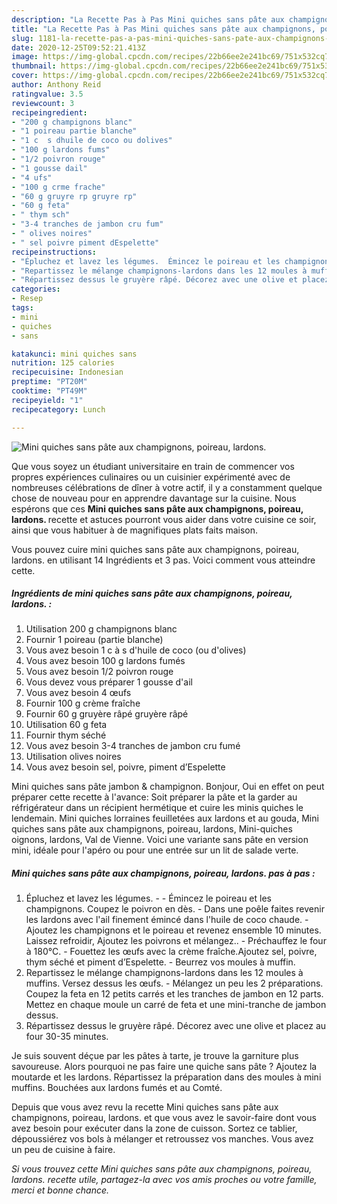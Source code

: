 ```yaml
---
description: "La Recette Pas à Pas Mini quiches sans pâte aux champignons, poireau, lardons."
title: "La Recette Pas à Pas Mini quiches sans pâte aux champignons, poireau, lardons."
slug: 1181-la-recette-pas-a-pas-mini-quiches-sans-pate-aux-champignons-poireau-lardons
date: 2020-12-25T09:52:21.413Z
image: https://img-global.cpcdn.com/recipes/22b66ee2e241bc69/751x532cq70/mini-quiches-sans-pate-aux-champignons-poireau-lardons-photo-principale-de-la-recette.jpg
thumbnail: https://img-global.cpcdn.com/recipes/22b66ee2e241bc69/751x532cq70/mini-quiches-sans-pate-aux-champignons-poireau-lardons-photo-principale-de-la-recette.jpg
cover: https://img-global.cpcdn.com/recipes/22b66ee2e241bc69/751x532cq70/mini-quiches-sans-pate-aux-champignons-poireau-lardons-photo-principale-de-la-recette.jpg
author: Anthony Reid
ratingvalue: 3.5
reviewcount: 3
recipeingredient:
- "200 g champignons blanc"
- "1 poireau partie blanche"
- "1 c  s dhuile de coco ou dolives"
- "100 g lardons fums"
- "1/2 poivron rouge"
- "1 gousse dail"
- "4 ufs"
- "100 g crme frache"
- "60 g gruyre rp gruyre rp"
- "60 g feta"
- " thym sch"
- "3-4 tranches de jambon cru fum"
- " olives noires"
- " sel poivre piment dEspelette"
recipeinstructions:
- "Épluchez et lavez les légumes.  Émincez le poireau et les champignons. Coupez le poivron en dès. Dans une poêle faites revenir les lardons avec l&#39;ail finement émincé dans l&#39;huile de coco chaude. Ajoutez les champignons et le poireau et revenez ensemble 10 minutes. Laissez refroidir, Ajoutez les poivrons et mélangez.. Préchauffez le four à 180°C. Fouettez les œufs avec la crème fraîche.Ajoutez sel, poivre, thym séché et piment d’Espelette. Beurrez vos moules à muffin."
- "Repartissez le mélange champignons-lardons dans les 12 moules à muffins. Versez dessus les œufs. Mélangez un peu les 2 préparations. Coupez la feta en 12 petits carrés et les tranches de jambon en 12 parts. Mettez en chaque moule un carré de feta et une mini-tranche de jambon dessus."
- "Répartissez dessus le gruyère râpé. Décorez avec une olive et placez au four 30-35 minutes."
categories:
- Resep
tags:
- mini
- quiches
- sans

katakunci: mini quiches sans 
nutrition: 125 calories
recipecuisine: Indonesian
preptime: "PT20M"
cooktime: "PT49M"
recipeyield: "1"
recipecategory: Lunch

---
```



![Mini quiches sans pâte aux champignons, poireau, lardons.](https://img-global.cpcdn.com/recipes/22b66ee2e241bc69/751x532cq70/mini-quiches-sans-pate-aux-champignons-poireau-lardons-photo-principale-de-la-recette.jpg)

Que vous soyez un étudiant universitaire en train de commencer vos propres expériences culinaires ou un cuisinier expérimenté avec de nombreuses célébrations de dîner à votre actif, il y a constamment quelque chose de nouveau pour en apprendre davantage sur la cuisine. Nous espérons que ces <strong> Mini quiches sans pâte aux champignons, poireau, lardons. </strong> recette et astuces pourront vous aider dans votre cuisine ce soir, ainsi que vous habituer à de magnifiques plats faits maison.

<!--inarticleads1-->

Vous pouvez cuire mini quiches sans pâte aux champignons, poireau, lardons. en utilisant 14 Ingrédients et 3 pas. Voici comment vous atteindre cette.

##### Ingrédients de mini quiches sans pâte aux champignons, poireau, lardons. :

1. Utilisation 200 g champignons blanc
1. Fournir 1 poireau (partie blanche)
1. Vous avez besoin 1 c à s d&#39;huile de coco (ou d&#39;olives)
1. Vous avez besoin 100 g lardons fumés
1. Vous avez besoin 1/2 poivron rouge
1. Vous devez vous préparer 1 gousse d&#39;ail
1. Vous avez besoin 4 œufs
1. Fournir 100 g crème fraîche
1. Fournir 60 g gruyère râpé gruyère râpé
1. Utilisation 60 g feta
1. Fournir  thym séché
1. Vous avez besoin 3-4 tranches de jambon cru fumé
1. Utilisation  olives noires
1. Vous avez besoin  sel, poivre, piment d’Espelette


Mini quiches sans pâte jambon &amp; champignon. Bonjour, Oui en effet on peut préparer cette recette à l&#39;avance: Soit préparer la pâte et la garder au réfrigérateur dans un récipient hermétique et cuire les minis quiches le lendemain. Mini quiches lorraines feuilletées aux lardons et au gouda, Mini quiches sans pâte aux champignons, poireau, lardons, Mini-quiches oignons, lardons, Val de Vienne. Voici une variante sans pâte en version mini, idéale pour l&#39;apéro ou pour une entrée sur un lit de salade verte. 

<!--inarticleads2-->

##### Mini quiches sans pâte aux champignons, poireau, lardons. pas à pas :

1. Épluchez et lavez les légumes. -  - Émincez le poireau et les champignons. Coupez le poivron en dès. - Dans une poêle faites revenir les lardons avec l&#39;ail finement émincé dans l&#39;huile de coco chaude. - Ajoutez les champignons et le poireau et revenez ensemble 10 minutes. Laissez refroidir, Ajoutez les poivrons et mélangez.. - Préchauffez le four à 180°C. - Fouettez les œufs avec la crème fraîche.Ajoutez sel, poivre, thym séché et piment d’Espelette. - Beurrez vos moules à muffin.
1. Repartissez le mélange champignons-lardons dans les 12 moules à muffins. Versez dessus les œufs. - Mélangez un peu les 2 préparations. Coupez la feta en 12 petits carrés et les tranches de jambon en 12 parts. Mettez en chaque moule un carré de feta et une mini-tranche de jambon dessus.
1. Répartissez dessus le gruyère râpé. Décorez avec une olive et placez au four 30-35 minutes.


Je suis souvent déçue par les pâtes à tarte, je trouve la garniture plus savoureuse. Alors pourquoi ne pas faire une quiche sans pâte ? Ajoutez la moutarde et les lardons. Répartissez la préparation dans des moules à mini muffins. Bouchées aux lardons fumés et au Comté. 

<!--inarticleads1-->

<p>
Depuis que vous avez revu la recette Mini quiches sans pâte aux champignons, poireau, lardons. et que vous avez le savoir-faire dont vous avez besoin pour exécuter dans la zone de cuisson. Sortez ce tablier, dépoussiérez vos bols à mélanger et retroussez vos manches. Vous avez un peu de cuisine à faire.
</p>

<p>
<i>Si vous trouvez cette Mini quiches sans pâte aux champignons, poireau, lardons. recette utile, partagez-la avec vos amis proches ou votre famille, merci et bonne chance.</i>
</p>
